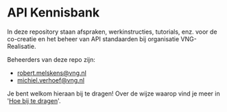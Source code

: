 # API Kennisbank

In deze repository staan afspraken, werkinstructies, tutorials, enz. voor de co-creatie en het beheer van API standaarden bij organisatie VNG-Realisatie.

Beheerders van deze repo zijn:
* robert.melskens@vng.nl
* michiel.verhoef@vng.nl


Je bent welkom hieraan bij te dragen!
Over de wijze waarop vind je meer in '[Hoe bij te dragen](CONTRIBUTING.md)'.
